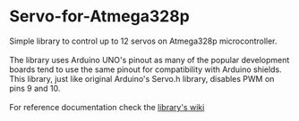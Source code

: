 # Servo-for-Atmega328p

Simple library to control up to 12 servos on Atmega328p microcontroller. </br> </br>
The library uses Arduino UNO's pinout as many of the popular development boards tend to use the same pinout for compatibility with Arduino shields. </br>
This library, just like original Arduino's Servo.h library, disables PWM on pins 9 and 10.
</br></br>
For reference documentation check the [library's wiki](https://github.com/Tai-Min/Servo-for-Atmega328p/wiki)

